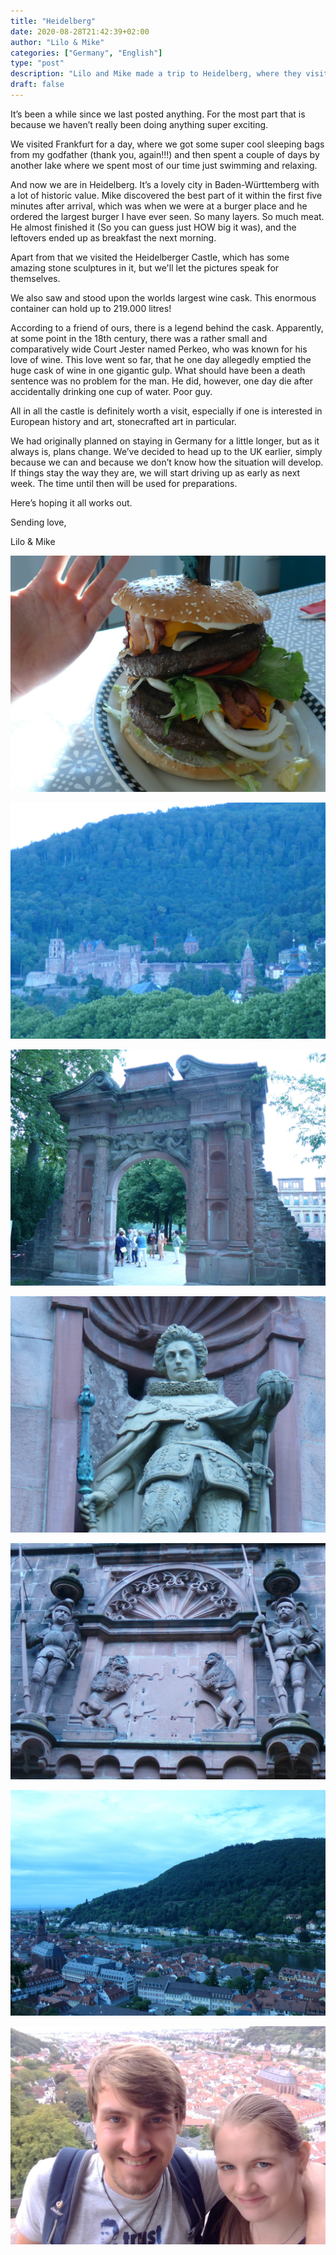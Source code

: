 ```yaml
---
title: "Heidelberg"
date: 2020-08-28T21:42:39+02:00
author: "Lilo & Mike"
categories: ["Germany", "English"]
type: "post"
description: "Lilo and Mike made a trip to Heidelberg, where they visited the castle, gawked at a cask and laughed at a legend."
draft: false
---
```


It’s been a while since we last posted anything. For the most part that is because we haven’t really been doing anything super exciting.

We visited Frankfurt for a day, where we got some super cool sleeping bags from my godfather (thank you, again!!!) and then spent a couple of days by another lake where we spent most of our time just swimming and relaxing.

And now we are in Heidelberg. It’s a lovely city in Baden-Württemberg with a lot of historic value. Mike discovered the best part of it within the first five minutes after arrival, which was when we were at a burger place and he ordered the largest burger I have ever seen. So many layers. So much meat. He almost finished it (So you can guess just HOW big it was), and the leftovers ended up as breakfast the next morning.

Apart from that we visited the Heidelberger Castle, which has some amazing stone sculptures in it, but we'll let the pictures speak for themselves.

We also saw and stood upon the worlds largest wine cask. This enormous container can hold up to 219.000 litres!

According to a friend of ours, there is a legend behind the cask. Apparently, at some point in the 18th century, there was a rather small and comparatively wide Court Jester named Perkeo, who was known for his love of wine. This love went so far, that he one day allegedly emptied the huge cask of wine in one gigantic gulp. What should have been a death sentence was no problem for the man. He did, however, one day die after accidentally drinking one cup of water. Poor guy.

All in all the castle is definitely worth a visit, especially if one is interested in European history and art, stonecrafted art in particular.

We had originally planned on staying in Germany for a little longer, but as it always is, plans change. We’ve decided to head up to the UK earlier, simply because we can and because we don’t know how the situation will develop. If things stay the way they are, we will start driving up as early as next week. The time until then will be used for preparations.

Here’s hoping it all works out.

Sending love,

Lilo & Mike

<div class="swiper-container"><div class="swiper-wrapper"><div class="swiper-slide">

![Burger](01_burger.jpg)

</div><div class="swiper-slide">

![Heidelberg Castle](02_castle.jpg)

</div><div class="swiper-slide">

![Arch](03_arch.jpg)

</div><div class="swiper-slide">

![Statue](04_statue.jpg)

</div><div class="swiper-slide">

![Stone Door](05_stone_door.jpg)

</div><div class="swiper-slide">

![View of Heidelberg](06_heidelberg.jpg)

</div><div class="swiper-slide">

![Lilo and Mike at Heidelberg Castle](07_lilo-and-mike.jpg)

</div></div><div class="swiper-button-prev"></div><div class="swiper-button-next"></div></div>
